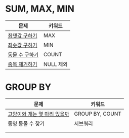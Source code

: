 # SUM, MAX, MIN

| 문제                                                         | 키워드    |
| ------------------------------------------------------------ | --------- |
| [최댓값 구하기](https://github.com/kcloud721/TIL/blob/master/algorithms/SQL/59415-%EC%B5%9C%EB%8C%93%EA%B0%92%EA%B5%AC%ED%95%98%EA%B8%B0.md) | MAX       |
| [최솟값 구하기](https://github.com/kcloud721/TIL/blob/master/algorithms/SQL/59038-%EC%B5%9C%EC%86%9F%EA%B0%92%EA%B5%AC%ED%95%98%EA%B8%B0.md) | MIN       |
| [동물 수 구하기](https://github.com/kcloud721/TIL/blob/master/algorithms/SQL/59406-%EB%8F%99%EB%AC%BC%20%EC%88%98%20%EA%B5%AC%ED%95%98%EA%B8%B0.md) | COUNT     |
| [중복 제거하기](https://github.com/kcloud721/TIL/blob/master/algorithms/SQL/59408-%EC%A4%91%EB%B3%B5%20%EC%A0%9C%EA%B1%B0%ED%95%98%EA%B8%B0.md) | NULL 제외 |



# GROUP BY

| 문제                             | 키워드          |
| -------------------------------- | --------------- |
| [고양이와 개는 몇 마리 있을까]() | GROUP BY, COUNT |
| 동명 동물 수 찾기                | 서브쿼리        |
|                                  |                 |
|                                  |                 |